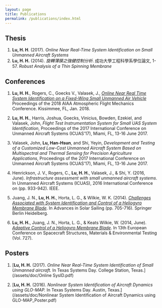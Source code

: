 ```yaml
---
layout: page
title: Publications
permalink: /publications/index.html
---
```


## Thesis

1. **Lu, H. H**. (2017). *Online Near Real-Time System Identification on Small Unmanned Aircraft Systems*
1. **Lu, H. H.** (2014). *旋轉薄膜之強健控制分析*. 成功大學工程科學系學位論文, 1-57. *Robust Analysis of a Thin Spinning Membrane*

## Conferences

1. **Lu, H. H.**, Rogers, C., Goecks V., Valasek, J., [*Online Near Real Time System Identification on a Fixed-Wing Small Unmanned Air Vehicle*](\assets\doc\Online_SysID_Scitech_2018.pdf)  Proceedings of the 2018 AIAA Atmospheric Flight Mechanics Conference. Kissimmee,  FL, Jan. 2018.

1. **Lu, H. H.**, Harris, Joshua, Goecks, Vinicius, Bowden, Ezekiel, and Valasek, John, *Flight Test Instrumentation System for Small UAS System Identification*, Proceedings of the 2017 International Conference on Unmanned Aircraft Systems (ICUAS'17), Miami, FL, 13-16 June 2017.

1. Valasek, John, **Lu, Han-Hsun**, and Shi, Yeyin, *Development and Testing of a Customized Low-Cost Unmanned Aircraft System Based on Multispectral and Thermal Sensing for Precision Agriculture Applications*, Proceedings of the 2017 International Conference on Unmanned Aircraft Systems (ICUAS'17), Miami, FL, 13-16 June 2017.

1. Henrickson, J. V., Rogers, C., **Lu, H. H.**, Valasek, J., & Shi, Y. (2016, June). *Infrastructure assessment with small unmanned aircraft systems*. In Unmanned Aircraft Systems (ICUAS), 2016 International Conference on (pp. 933-942). IEEE.

1. Juang, J. N., **Lu, H. H.**, Horta, L. G., & Wilkie, W. K. (2014). [*Challenges Associated with System Identification and Control of a Heliogyro Membrane Blade*](https://link.springer.com/chapter/10.1007/978-3-642-34907-2_43). In Advances in Solar Sailing (pp. 705-716). Springer Berlin Heidelberg.

1. **Lu, H. H.**, Juang, J. N., Horta, L. G., & Keats Wilkie, W. (2014, June). [*Adaptive Control of a Heliogyro Membrane Blade*](http://articles.adsabs.harvard.edu/cgi-bin/nph-iarticle_query?2014ESASP.727E.186L&amp;data_type=PDF_HIGH&amp;whole_paper=YES&amp;type=PRINTER&amp;filetype=.pdf). In 13th European Conference on Spacecraft Structures, Materials & Environmental Testing (Vol. 727).

## Posters

1. [**Lu, H. H.** (2017). *Online Near Real-Time System Identification of Small Unmanned aircraft.* In Texas Systems Day. College Station, Texas.](/assets/doc/Online SysID.pdf)

1. [**Lu, H. H.** (2016). *Nonlinear System Identification of Aircraft Dynamics using GLO-MAP.* In Texas Systems Day. Austin, Texas.](/assets/doc/Nonlinear System Identification of Aircraft Dynamics using GLO-MAP_Poster.pdf)
